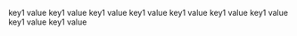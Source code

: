 key1           value
key1           value
key1           value
key1           value
key1           value
key1           value
key1           value
key1           value
key1           value
